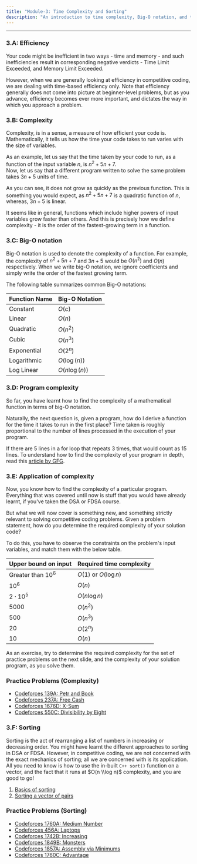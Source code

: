 ```yaml
---
title: "Module-3: Time Complexity and Sorting"
description: "An introduction to time complexity, Big-O notation, and the application of sorting in competitive programming."
---
```


---

### 3.A: Efficiency

Your code might be inefficient in two ways - time and memory - and such inefficiencies result in corresponding negative verdicts - Time Limit Exceeded, and Memory Limit Exceeded.

However, when we are generally looking at efficiency in competitive coding, we are dealing with time-based efficiency only. Note that efficiency generally does not come into picture at beginner-level problems, but as you advance, efficiency becomes ever more important, and dictates the way in which you approach a problem.

### 3.B: Complexity

Complexity, is in a sense, a measure of how efficient your code is. Mathematically, it tells us how the time your code takes to run varies with the size of variables.

As an example, let us say that the time taken by your code to run, as a function of the input variable $n$, is $n^2+5n+7$.  
Now, let us say that a different program written to solve the same problem takes $3n+5$ units of time.

As you can see, it does not grow as quickly as the previous function. This is something you would expect, as $n^2+5n+7$ is a quadratic function of $n$, whereas, $3n+5$ is linear.

It seems like in general, functions which include higher powers of input variables grow faster than others. And this is precisely how we define complexity - it is the order of the fastest-growing term in a function.

### 3.C: Big-O notation

Big-O notation is used to denote the complexity of a function. For example, the complexity of $n^2+5n+7$ and $3n+5$ would be $O(n^2)$ and $O(n)$ respectively. When we write big-O notation, we ignore coefficients and simply write the order of the fastest growing term.

The following table summarizes common Big-O notations:

| Function Name | Big-O Notation |
| ------------- | -------------- |
| Constant      | $O(c)$         |
| Linear        | $O(n)$         |
| Quadratic     | $O(n^2)$       |
| Cubic         | $O(n^3)$       |
| Exponential   | $O(2^n)$       |
| Logarithmic   | $O(\log(n))$   |
| Log Linear    | $O(n \log(n))$ |

### 3.D: Program complexity

So far, you have learnt how to find the complexity of a mathematical function in terms of big-O notation.

Naturally, the next question is, given a program, how do I derive a function for the time it takes to run in the first place? Time taken is roughly proportional to the number of lines processed in the execution of your program.

If there are 5 lines in a for loop that repeats 3 times, that would count as 15 lines. To understand how to find the complexity of your program in depth, read this [article by GFG](https://www.geeksforgeeks.org/understanding-time-complexity-simple-examples/).

### 3.E: Application of complexity

Now, you know how to find the complexity of a particular program. Everything that was covered until now is stuff that you would have already learnt, if you've taken the DSA or FDSA course.

But what we will now cover is something new, and something strictly relevant to solving competitive coding problems. Given a problem statement, how do you determine the required complexity of your solution code?

To do this, you have to observe the constraints on the problem's input variables, and match them with the below table.

| Upper bound on input | Required time complexity |
| -------------------- | ------------------------ |
| Greater than $10^6$  | $O(1)$ or $O(\log n)$    |
| $10^6$               | $O(n)$                   |
| $2 \cdot 10^5$       | $O(n \log n)$            |
| $5000$               | $O(n^2)$                 |
| $500$                | $O(n^3)$                 |
| $20$                 | $O(2^n)$                 |
| $10$                 | $O(n\!)$                 |

As an exercise, try to determine the required complexity for the set of practice problems on the next slide, and the complexity of your solution program, as you solve them.

### Practice Problems (Complexity)

- [Codeforces 139A: Petr and Book](https://codeforces.com/problemset/problem/139/A)
- [Codeforces 237A: Free Cash](https://codeforces.com/problemset/problem/237/A)
- [Codeforces 1676D: X-Sum](https://codeforces.com/problemset/problem/1676/D)
- [Codeforces 550C: Divisibility by Eight](https://codeforces.com/problemset/problem/550/C)

### 3.F: Sorting

Sorting is the act of rearranging a list of numbers in increasing or decreasing order. You might have learnt the different approaches to sorting in DSA or FDSA. However, in competitive coding, we are not concerned with the exact mechanics of sorting; all we are concerned with is its application. All you need to know is how to use the in-built `C++ sort()` function on a vector, and the fact that it runs at $O(n \\log n)$ complexity, and you are good to go\!

1.  [Basics of sorting](https://www.geeksforgeeks.org/sorting-in-cpp-stl/)
2.  [Sorting a vector of pairs](https://www.geeksforgeeks.org/sort-vector-of-pairs-in-c-stl/)

### Practice Problems (Sorting)

- [Codeforces 1760A: Medium Number](https://codeforces.com/problemset/problem/1760/A)
- [Codeforces 456A: Laptops](https://codeforces.com/problemset/problem/456/A)
- [Codeforces 1742B: Increasing](https://codeforces.com/problemset/problem/1742/B)
- [Codeforces 1849B: Monsters](https://codeforces.com/problemset/problem/1849/B)
- [Codeforces 1857A: Assembly via Minimums](https://codeforces.com/problemset/problem/1857/A)
- [Codeforces 1760C: Advantage](https://codeforces.com/problemset/problem/1760/C)
